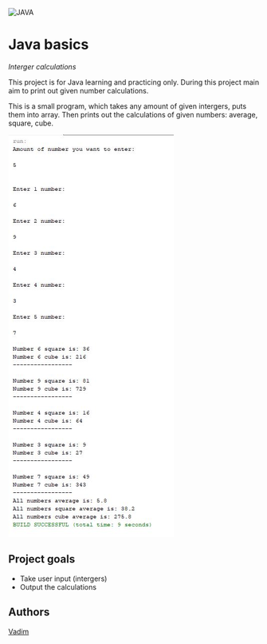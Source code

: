 ![JAVA](https://img.shields.io/badge/code-JAVA-red)

# Java basics
_Interger calculations_

This project is for Java learning and practicing only. 
During this project main aim to print out given number calculations.

This is a small program, which takes any amount of given intergers, puts them into array.
Then prints out the calculations of given numbers: average, square, cube.

![screenshot](./src/screenshots/nd1.JPG)

## Project goals

-   Take user input (intergers)
-   Output the calculations

## Authors

[Vadim](https://github.com/vadimmozeiko)
